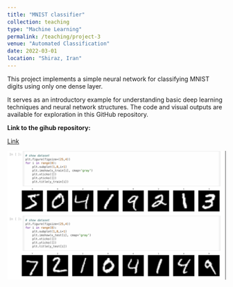 ```yaml
---
title: "MNIST classifier"
collection: teaching
type: "Machine Learning"
permalink: /teaching/project-3
venue: "Automated Classification"
date: 2022-03-01
location: "Shiraz, Iran"
---
```


This project implements a simple neural network for classifying MNIST digits using only one dense layer.

It serves as an introductory example for understanding basic deep learning techniques and neural network structures. The code and visual outputs are available for exploration in this GitHub repository.

**Link to the gihub repository:**

[Link](https://github.com/PouyaSonej/simple-mnist-classifier.git)

![images](/images/Project3.png)
